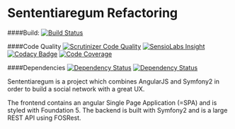 Sententiaregum Refactoring
==========================

####Build:
[![Build Status](https://travis-ci.org/Ma27/SenNetwork.svg?branch=refactor)](https://travis-ci.org/Ma27/SenNetwork)

####Code Quality
[![Scrutinizer Code Quality](https://scrutinizer-ci.com/g/Ma27/SenNetwork/badges/quality-score.png?b=refactor)](https://scrutinizer-ci.com/g/Ma27/SenNetwork/?branch=refactor)
[![SensioLabs Insight](https://insight.sensiolabs.com/projects/cbf672e8-94ee-4817-b59b-0723dcbcce37/mini.png)](https://insight.sensiolabs.com/projects/cbf672e8-94ee-4817-b59b-0723dcbcce37)
[![Codacy Badge](https://www.codacy.com/project/badge/c64875fe25804e8f80f85cfaf1a50fd1)](https://www.codacy.com/public/maximilianbosch27/SenNetwork)
[![Code Coverage](https://scrutinizer-ci.com/g/Ma27/SenNetwork/badges/coverage.png?b=refactor)](https://scrutinizer-ci.com/g/Ma27/SenNetwork/?branch=refactor)

####Dependencies
[![Dependency Status](https://www.versioneye.com/user/projects/54ccb4d8de7924b9e400009b/badge.svg?style=flat)](https://www.versioneye.com/user/projects/54ccb4d8de7924b9e400009b)
[![Dependency Status](https://www.versioneye.com/user/projects/54ccb4d9de7924f81a0002ab/badge.svg?style=flat)](https://www.versioneye.com/user/projects/54ccb4d9de7924f81a0002ab)

Sententiaregum is a project which combines AngularJS and Symfony2 in order to build a social network with a great UX.

The frontend contains an angular Single Page Application (=SPA) and is styled with Foundation 5.
The backend is built with Symfony2 and is a large REST API using FOSRest.


